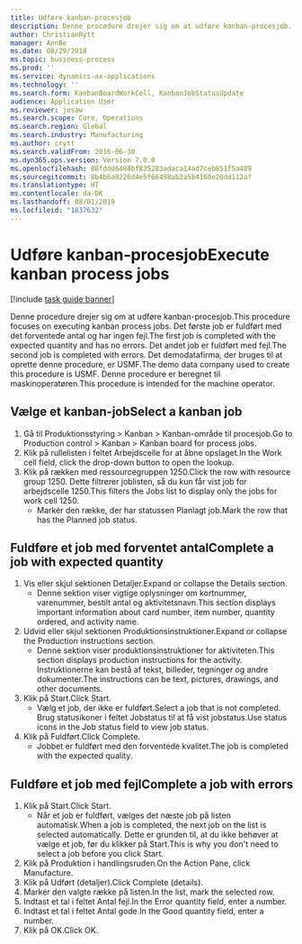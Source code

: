 ```yaml
---
title: Udføre kanban-procesjob
description: Denne procedure drejer sig om at udføre kanban-procesjob.
author: ChristianRytt
manager: AnnBe
ms.date: 08/29/2018
ms.topic: business-process
ms.prod: ''
ms.service: dynamics-ax-applications
ms.technology: ''
ms.search.form: KanbanBoardWorkCell, KanbanJobStatusUpdate
audience: Application User
ms.reviewer: josaw
ms.search.scope: Core, Operations
ms.search.region: Global
ms.search.industry: Manufacturing
ms.author: crytt
ms.search.validFrom: 2016-06-30
ms.dyn365.ops.version: Version 7.0.0
ms.openlocfilehash: 08fddd6404bf835283adaca14ad7ceb851f5a489
ms.sourcegitcommit: 8b4b6a9226d4e5f66498ab2a5b4160e26dd112af
ms.translationtype: HT
ms.contentlocale: da-DK
ms.lasthandoff: 08/01/2019
ms.locfileid: "1837632"
---
```

# <a name="execute-kanban-process-jobs"></a><span data-ttu-id="e358a-103">Udføre kanban-procesjob</span><span class="sxs-lookup"><span data-stu-id="e358a-103">Execute kanban process jobs</span></span>

[!include [task guide banner](../../includes/task-guide-banner.md)]

<span data-ttu-id="e358a-104">Denne procedure drejer sig om at udføre kanban-procesjob.</span><span class="sxs-lookup"><span data-stu-id="e358a-104">This procedure focuses on executing kanban process jobs.</span></span> <span data-ttu-id="e358a-105">Det første job er fuldført med det forventede antal og har ingen fejl.</span><span class="sxs-lookup"><span data-stu-id="e358a-105">The first job is completed with the expected quantity and has no errors.</span></span> <span data-ttu-id="e358a-106">Det andet job er fuldført med fejl.</span><span class="sxs-lookup"><span data-stu-id="e358a-106">The second job is completed with errors.</span></span> <span data-ttu-id="e358a-107">Det demodatafirma, der bruges til at oprette denne procedure, er USMF.</span><span class="sxs-lookup"><span data-stu-id="e358a-107">The demo data company used to create this procedure is USMF.</span></span> <span data-ttu-id="e358a-108">Denne procedure er beregnet til maskinoperatøren.</span><span class="sxs-lookup"><span data-stu-id="e358a-108">This procedure is intended for the machine operator.</span></span>


## <a name="select-a-kanban-job"></a><span data-ttu-id="e358a-109">Vælge et kanban-job</span><span class="sxs-lookup"><span data-stu-id="e358a-109">Select a kanban job</span></span>
1. <span data-ttu-id="e358a-110">Gå til Produktionsstyring > Kanban > Kanban-område til procesjob.</span><span class="sxs-lookup"><span data-stu-id="e358a-110">Go to Production control > Kanban > Kanban board for process jobs.</span></span>
2. <span data-ttu-id="e358a-111">Klik på rullelisten i feltet Arbejdscelle for at åbne opslaget.</span><span class="sxs-lookup"><span data-stu-id="e358a-111">In the Work cell field, click the drop-down button to open the lookup.</span></span>
3. <span data-ttu-id="e358a-112">Klik på rækken med ressourcegruppen 1250.</span><span class="sxs-lookup"><span data-stu-id="e358a-112">Click the row with resource group 1250.</span></span> <span data-ttu-id="e358a-113">Dette filtrerer joblisten, så du kun får vist job for arbejdscelle 1250.</span><span class="sxs-lookup"><span data-stu-id="e358a-113">This filters the Jobs list to display only the jobs for work cell 1250.</span></span>
    * <span data-ttu-id="e358a-114">Markér den række, der har statussen Planlagt job.</span><span class="sxs-lookup"><span data-stu-id="e358a-114">Mark the row that has the Planned job status.</span></span>  

## <a name="complete-a-job-with-expected-quantity"></a><span data-ttu-id="e358a-115">Fuldføre et job med forventet antal</span><span class="sxs-lookup"><span data-stu-id="e358a-115">Complete a job with expected quantity</span></span>
1. <span data-ttu-id="e358a-116">Vis eller skjul sektionen Detaljer.</span><span class="sxs-lookup"><span data-stu-id="e358a-116">Expand or collapse the Details section.</span></span>
    * <span data-ttu-id="e358a-117">Denne sektion viser vigtige oplysninger om kortnummer, varenummer, bestilt antal og aktivitetsnavn.</span><span class="sxs-lookup"><span data-stu-id="e358a-117">This section displays important information about card number, item number, quantity ordered, and activity name.</span></span>  
2. <span data-ttu-id="e358a-118">Udvid eller skjul sektionen Produktionsinstruktioner.</span><span class="sxs-lookup"><span data-stu-id="e358a-118">Expand or collapse the Production instructions section.</span></span>
    * <span data-ttu-id="e358a-119">Denne sektion viser produktionsinstruktioner for aktiviteten.</span><span class="sxs-lookup"><span data-stu-id="e358a-119">This section displays production instructions for the activity.</span></span> <span data-ttu-id="e358a-120">Instruktionerne kan bestå af tekst, billeder, tegninger og andre dokumenter.</span><span class="sxs-lookup"><span data-stu-id="e358a-120">The instructions can be text, pictures, drawings, and other documents.</span></span>  
3. <span data-ttu-id="e358a-121">Klik på Start.</span><span class="sxs-lookup"><span data-stu-id="e358a-121">Click Start.</span></span>
    * <span data-ttu-id="e358a-122">Vælg et job, der ikke er fuldført.</span><span class="sxs-lookup"><span data-stu-id="e358a-122">Select a job that is not completed.</span></span> <span data-ttu-id="e358a-123">Brug statusikoner i feltet Jobstatus til at få vist jobstatus.</span><span class="sxs-lookup"><span data-stu-id="e358a-123">Use status icons in the Job status field to view job status.</span></span>      
4. <span data-ttu-id="e358a-124">Klik på Fuldført.</span><span class="sxs-lookup"><span data-stu-id="e358a-124">Click Complete.</span></span>
    * <span data-ttu-id="e358a-125">Jobbet er fuldført med den forventede kvalitet.</span><span class="sxs-lookup"><span data-stu-id="e358a-125">The job is completed with the expected quality.</span></span>  

## <a name="complete-a-job-with-errors"></a><span data-ttu-id="e358a-126">Fuldføre et job med fejl</span><span class="sxs-lookup"><span data-stu-id="e358a-126">Complete a job with errors</span></span>
1. <span data-ttu-id="e358a-127">Klik på Start.</span><span class="sxs-lookup"><span data-stu-id="e358a-127">Click Start.</span></span>
    * <span data-ttu-id="e358a-128">Når et job er fuldført, vælges det næste job på listen automatisk.</span><span class="sxs-lookup"><span data-stu-id="e358a-128">When a job is completed, the next job on the list is selected automatically.</span></span> <span data-ttu-id="e358a-129">Dette er grunden til, at du ikke behøver at vælge et job, før du klikker på Start.</span><span class="sxs-lookup"><span data-stu-id="e358a-129">This is why you don't need to select a job before you click Start.</span></span>  
2. <span data-ttu-id="e358a-130">Klik på Produktion i handlingsruden.</span><span class="sxs-lookup"><span data-stu-id="e358a-130">On the Action Pane, click Manufacture.</span></span>
3. <span data-ttu-id="e358a-131">Klik på Udført (detaljer).</span><span class="sxs-lookup"><span data-stu-id="e358a-131">Click Complete (details).</span></span>
4. <span data-ttu-id="e358a-132">Markér den valgte række på listen.</span><span class="sxs-lookup"><span data-stu-id="e358a-132">In the list, mark the selected row.</span></span>
5. <span data-ttu-id="e358a-133">Indtast et tal i feltet Antal fejl.</span><span class="sxs-lookup"><span data-stu-id="e358a-133">In the Error quantity field, enter a number.</span></span>
6. <span data-ttu-id="e358a-134">Indtast et tal i feltet Antal gode.</span><span class="sxs-lookup"><span data-stu-id="e358a-134">In the Good quantity field, enter a number.</span></span>
7. <span data-ttu-id="e358a-135">Klik på OK.</span><span class="sxs-lookup"><span data-stu-id="e358a-135">Click OK.</span></span>

